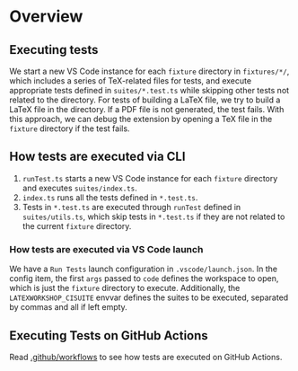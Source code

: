 # Overview

## Executing tests

We start a new VS Code instance for each `fixture` directory in `fixtures/*/`, which includes a series of TeX-related files for tests, and execute appropriate tests defined in `suites/*.test.ts` while skipping other tests not related to the directory.
For tests of building a LaTeX file, we try to build a LaTeX file in the directory.
If a PDF file is not generated, the test fails.
With this approach, we can debug the extension by opening a TeX file in the `fixture` directory if the test fails.

## How tests are executed via CLI

1. `runTest.ts` starts a new VS Code instance for each `fixture` directory and executes `suites/index.ts`.
2. `index.ts` runs all the tests defined in `*.test.ts`.
3. Tests in `*.test.ts` are executed through `runTest` defined in `suites/utils.ts`, which skip tests in `*.test.ts` if they are not related to the current `fixture` directory.

### How tests are executed via VS Code launch

We have a `Run Tests` launch configuration in `.vscode/launch.json`.
In the config item, the first `args` passed to `code` defines the workspace to open, which is just the `fixture` directory to execute.
Additionally, the `LATEXWORKSHOP_CISUITE` envvar defines the suites to be executed, separated by commas and all if left empty.

## Executing Tests on GitHub Actions

Read [.github/workflows](https://github.com/James-Yu/LaTeX-Workshop/tree/master/.github/workflows) to see how tests are executed on GitHub Actions.
